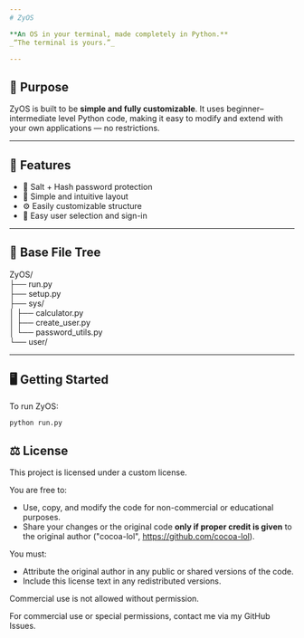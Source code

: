 ```yaml
---
# ZyOS

**An OS in your terminal, made completely in Python.**  
_“The terminal is yours.”_

---
```


## 🧠 Purpose

ZyOS is built to be **simple and fully customizable**. It uses beginner–intermediate level Python code, making it easy to modify and extend with your own applications — no restrictions.

---

## 🚀 Features

- 🧂 Salt + Hash password protection  
- 🎯 Simple and intuitive layout  
- ⚙️ Easily customizable structure
- 👤 Easy user selection and sign-in
 
---

## 📁 Base File Tree

ZyOS/ \
├── run.py \
├── setup.py \
├── sys/ \
│   ├── calculator.py \
│   ├── create_user.py \
│   └── password_utils.py \
└── user/

---

## 🖥️ Getting Started

To run ZyOS:

```bash
python run.py
```

## ⚖ License

This project is licensed under a custom license.

You are free to:
- Use, copy, and modify the code for non-commercial or educational purposes.
- Share your changes or the original code **only if proper credit is given** to the original author ("cocoa-lol", https://github.com/cocoa-lol).

You must:
- Attribute the original author in any public or shared versions of the code.
- Include this license text in any redistributed versions.

Commercial use is not allowed without permission.

For commercial use or special permissions, contact me via my GitHub Issues.

